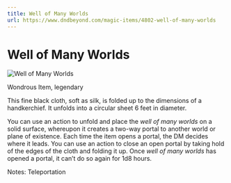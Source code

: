 ```yaml
---
title: Well of Many Worlds
url: https://www.dndbeyond.com/magic-items/4802-well-of-many-worlds
---
```


# Well of Many Worlds

![Well of Many Worlds](well-of-many-worlds.png)

Wondrous Item, legendary

This fine black cloth, soft as silk, is folded up to the dimensions of a handkerchief. It unfolds into a circular sheet 6 feet in diameter.

You can use an action to unfold and place the *well of many worlds* on a solid surface, whereupon it creates a two-way portal to another world or plane of existence. Each time the item opens a portal, the DM decides where it leads. You can use an action to close an open portal by taking hold of the edges of the cloth and folding it up. Once *well of many worlds* has opened a portal, it can’t do so again for 1d8 hours.

Notes: Teleportation